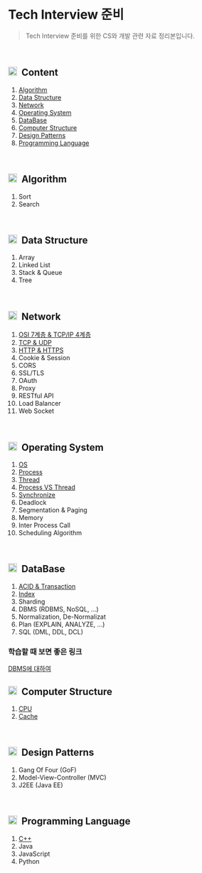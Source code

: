 # Tech Interview 준비

> Tech Interview 준비를 위한 CS와 개발 관련 자료 정리본입니다.
<br/>

## <img src="https://user-images.githubusercontent.com/29935137/198951789-663962ea-73e9-49b6-b418-cfe24d698433.svg" width="20px" height="20px"> &nbsp;Content
1. <a href="#algorithm"> Algorithm </a>
2. <a href="#data_structure"> Data Structure </a>
3. <a href="#network"> Network </a>
4. <a href="#os"> Operating System </a>
5. <a href="#db"> DataBase </a>
6. <a href="#computer_structure"> Computer Structure </a>
7. <a href="#design_pattern"> Design Patterns </a>
8. <a href="#programming_language"> Programming Language </a>
<br/>

<div id="algorithm"/>

## <img src="https://user-images.githubusercontent.com/29935137/198954604-52cbd384-fadb-4cd9-82ba-b19dafa779cb.svg" width="20px" height="20px"> &nbsp;Algorithm
1. Sort
2. Search
<br/>

<div id="data_structure"/>

## <img src="https://user-images.githubusercontent.com/29935137/198954607-299d69e0-4197-4c66-96be-7c20cc49ff88.svg" width="20px" height="20px"> &nbsp;Data Structure
1. Array
2. Linked List
3. Stack & Queue
4. Tree
<br/>

<div id="network"/>

## <img src="https://user-images.githubusercontent.com/29935137/198954608-5103824c-db9b-42a0-ae6e-1a009828de8f.svg" width="20px" height="20px"> &nbsp;Network
1. [OSI 7계층 & TCP/IP 4계층](https://github.com/0seob/Tech_Study/blob/main/Network/OSI7.md)
2. [TCP & UDP](https://github.com/anmyeondo/Tech_Study/blob/main/Network/TCP_UDP.md)
3. [HTTP & HTTPS](https://github.com/anmyeondo/Tech_Study/blob/main/Network/HTTP_HTTPS.md)
4. Cookie & Session
5. CORS
6. SSL/TLS
7. OAuth
8. Proxy
9. RESTful API
10. Load Balancer
11. Web Socket
<br/>

<div id="os"/>

## <img src="https://user-images.githubusercontent.com/29935137/198955235-600d7719-346c-44c6-8aa4-cfddc61b77bf.svg" width="20px" height="20px"> &nbsp;Operating System
1. [OS](https://github.com/anmyeondo/Tech_Study/blob/main/OS/OS.md)
2. [Process](https://github.com/anmyeondo/Tech_Study/blob/main/OS/Process.md)
3. [Thread](https://github.com/anmyeondo/Tech_Study/blob/main/OS/Thread.md)
4. [Process VS Thread](https://github.com/anmyeondo/Tech_Study/blob/main/OS/ProcessVSThread.md)
5. [Synchronize](https://github.com/anmyeondo/Tech_Study/blob/main/OS/3_Synchronize.md)
6. Deadlock
7. Segmentation & Paging
8. Memory
9. Inter Process Call
10. Scheduling Algorithm
<br/>

<div id="db"/>

## <img src="https://user-images.githubusercontent.com/29935137/198954770-9d19588b-82a1-4375-b09e-050c96779012.svg" width="20px" height="20px"> &nbsp;DataBase
1. [ACID & Transaction](https://github.com/anmyeondo/Tech_Study/blob/main/DataBase/ACID%26Transaction.md)
2. [Index](https://github.com/anmyeondo/Tech_Study/blob/main/DataBase/Index.md)
3. Sharding
4. DBMS (RDBMS, NoSQL, ...)
5. Normalization, De-Normalizat
6. Plan (EXPLAIN, ANALYZE, ...)
7. SQL (DML, DDL, DCL)

### 학습할 때 보면 좋은 링크
[DBMS에 대하여](https://code-run.tistory.com/20)
<br/>

<div id="computer_structure"/>

## <img src="https://user-images.githubusercontent.com/29935137/198954764-3e25656f-cf5b-413c-ac46-d4d694f684d4.svg" width="20px" height="20px"> &nbsp;Computer Structure
1. [CPU](https://github.com/anmyeondo/Tech_Study/blob/main/ComputerStructure/CPU.md)
2. [Cache](https://github.com/anmyeondo/Tech_Study/blob/main/ComputerStructure/Cache.md)
<br/>

<div id="design_pattern"/>

## <img src="https://user-images.githubusercontent.com/29935137/198955416-b3f360ee-fa58-45e2-b4ea-85a0a53d6cac.svg" width="20px" height="20px"> &nbsp;Design Patterns
1. Gang Of Four (GoF)
2. Model-View-Controller (MVC)
3. J2EE (Java EE) 
<br/>

<div id="programming_language"/>

## <img src="https://user-images.githubusercontent.com/29935137/202966269-33ff0b33-1e5c-4a30-b658-a5e604b84257.svg" width="20px" height="20px"> &nbsp;Programming Language
1. [C++](https://github.com/anmyeondo/Tech_Study/blob/main/%EC%96%B8%EC%96%B4%20%EB%B3%84%20%EB%A9%B4%EC%A0%91%EC%A0%95%EB%A6%AC/C%2B%2B.md)
2. Java
3. JavaScript
4. Python


